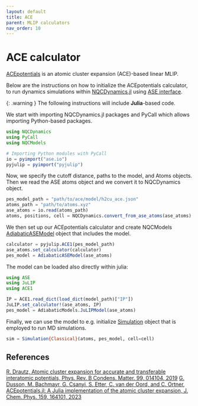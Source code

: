 ```yaml
---
layout: default
title: ACE
parent: MLIP calculators
nav_order: 10
---
```


# ACE calculator

[ACEpotentials](https://github.com/ACEsuit/ACEpotentials.jl) is an atomic cluster expansion (ACE)-based linear MLIP.

Below are the instructions on how to initialize the ACEpotentials calculator, to run dynamics simulations within [NQCDynamics.jl](https://github.com/NQCD/NQCDynamics.jl) using [ASE interface](https://nqcd.github.io/NQCDynamics.jl/stable/NQCModels/ase/).

{: .warning }
The following instructions will include **Julia**-based code.

We start with importing NQCDynamics.jl packages and PyCall which allows importing Python-based packages.

```jl
using NQCDynamics
using PyCall
using NQCModels

# Importing Python modules with PyCall
io = pyimport("ase.io")
pyjulip = pyimport("pyjulip")
```


Now, we specify the cutoff distance, paths to the model, and Atoms objects. Then we read the ASE atoms object and we convert it to NQCDynamics object.

```jl
pes_model_path = "path/to/ace/model/h2cu_ace.json"
atoms_path = "path/to/atoms.xyz"
ase_atoms = io.read(atoms_path)
atoms, positions, cell = NQCDynamics.convert_from_ase_atoms(ase_atoms)
```


We then set up our ACEpotentials calculator and create NQCModels [AdiabaticASEModel](https://nqcd.github.io/NQCDynamics.jl/stable/api/NQCModels/adiabaticmodels/#NQCModels.AdiabaticModels.AdiabaticASEModel) object that includes the model.

```jl
calculator = pyjulip.ACE1(pes_model_path)
ase_atoms.set_calculator(calculator)
pes_model = AdiabaticASEModel(ase_atoms)
```

The model can be loaded also directly within julia:

```jl
using ASE
using JuLIP
using ACE1

IP = ACE1.read_dict(load_dict(model_path)["IP"])
JuLIP.set_calculator!(ase_atoms, IP)
pes_model = AdiabaticModels.JuLIPModel(ase_atoms)
```

Finally, we can use the model to e.g. initialize [Simulation](https://nqcd.github.io/NQCDynamics.jl/stable/api/NQCDynamics/nonadiabaticmoleculardynamics/#NQCDynamics.Simulation-Union%7BTuple%7BT%7D,%20Tuple%7BM%7D,%20Tuple%7BAtoms%7BT%7D,%20NQCModels.Model,%20M%7D%7D%20where%20%7BM,%20T%7D) object that is employed to run MD simulations.

```jl
sim = Simulation{Classical}(atoms, pes_model, cell=cell)
```


## References

[R. Drautz, Atomic cluster expansion for accurate and transferable interatomic potentials, Phys. Rev. B Condens. Matter. 99, 014104, 2019](https://doi.org/10.1103/PhysRevB.99.014104)
[G. Dusson, M. Bachmayr, G. Csanyi, S. Etter, C. van der Oord, and C. Ortner, ACEpotentials.jl: A Julia implementation of the atomic cluster expansion, J. Chem. Phys. 159, 164101, 2023](https://doi.org/10.1063/5.0158783)